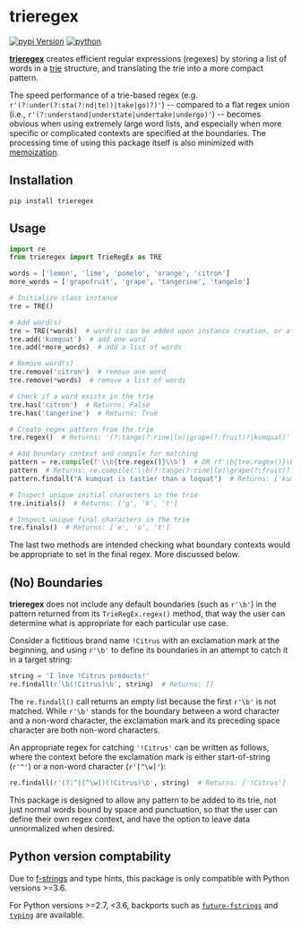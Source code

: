 # trieregex

[![pypi Version](https://img.shields.io/pypi/v/trieregex.svg?logo=pypi&logoColor=white)](https://pypi.org/project/trieregex/)
[![python](https://img.shields.io/pypi/pyversions/trieregex.svg?logo=python&logoColor=white)](https://pypi.org/project/trieregex/)

[**trieregex**](https://github.com/ermanh/trieregex/) creates efficient regular expressions (regexes) by storing a list of words in a [trie](https://en.wikipedia.org/wiki/Trie) structure, and translating the trie into a more compact pattern.

The speed performance of a trie-based regex (e.g. `r'(?:under(?:sta(?:nd|te))|take|go)?)'`) -- compared to a flat regex union (i.e., `r'(?:understand|understate|undertake|undergo)'`) -- becomes obvious when using extremely large word lists, and especially when more specific or complicated contexts are specified at the boundaries. The processing time of using this package itself is also minimized with [memoization](https://en.wikipedia.org/wiki/Memoization).

## Installation

```shell
pip install trieregex
```

## Usage

```py
import re
from trieregex import TrieRegEx as TRE

words = ['lemon', 'lime', 'pomelo', 'orange', 'citron']
more_words = ['grapefruit', 'grape', 'tangerine', 'tangelo']

# Initialize class instance
tre = TRE()

# Add word(s)
tre = TRE(*words)  # word(s) can be added upon instance creation, or after
tre.add('kumquat')  # add one word
tre.add(*more_words)  # add a list of words 

# Remove word(s)
tre.remove('citron')  # remove one word
tre.remove(*words)  # remove a list of words

# Check if a word exists in the trie
tre.has('citron')  # Returns: False
tre.has('tangerine')  # Returns: True

# Create regex pattern from the trie
tre.regex()  # Returns: '(?:tange(?:rine|lo)|grape(?:fruit)?|kumquat)'

# Add boundary context and compile for matching
pattern = re.compile(f'\\b{tre.regex()}\\b')  # OR rf'\b{tre.regex()}\b'
pattern  # Returns: re.compile('\\b(?:tange(?:rine|lo)|grape(?:fruit)?|kumquat)\\b')
pattern.findall("A kumquat is tastier than a loquat")  # Returns: ['kumquat']

# Inspect unique initial characters in the trie
tre.initials()  # Returns: ['g', 'k', 't']

# Inspect unique final characters in the trie
tre.finals()  # Returns: ['e', 'o', 't']
```

The last two methods are intended checking what boundary contexts would be appropriate to set in the final regex. More discussed below.

## (No) Boundaries

**trieregex** does not include any default boundaries (such as `r'\b'`) in the pattern returned from its `TrieRegEx.regex()` method, that way the user can determine what is appropriate for each particular use case. 

Consider a fictitious brand name `!Citrus` with an exclamation mark at the beginning, and using `r'\b'` to define its boundaries in an attempt to catch it in a target string:

```py
string = 'I love !Citrus products!'
re.findall(r'\b(!Citrus)\b', string)  # Returns: []
```

The `re.findall()` call returns an empty list because the first `r'\b'` is not matched. While `r'\b'` stands for the boundary between a word character and a non-word character, the exclamation mark and its preceding space character are both non-word characters. 

An appropriate regex for catching `'!Citrus'` can be written as follows, where the context before the exclamation mark is either start-of-string (`r'^'`) or a non-word character (`r'[^\w]'`): 

```py
re.findall(r'(?:^|[^\w])(!Citrus)\b', string)  # Returns: ['!Citrus']
```

This package is designed to allow any pattern to be added to its trie, not just normal words bound by space and punctuation, so that the user can define their own regex context, and have the option to leave data unnormalized when desired.

## Python version comptability

Due to [f-strings](https://www.python.org/dev/peps/pep-0498/) and type hints, this package is only compatible with Python versions >=3.6. 

For Python versions >=2.7, <3.6, backports such as [`future-fstrings`](https://pypi.org/project/future-fstrings/) and [`typing`](https://pypi.org/project/typing/) are available.
